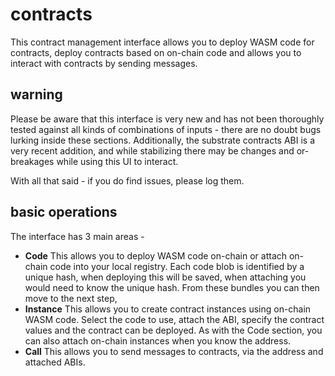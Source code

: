 # contracts

This contract management interface allows you to deploy WASM code for contracts, deploy contracts based on on-chain code and allows you to interact with contracts by sending messages.

## warning

Please be aware that this interface is very new and has not been thoroughly tested against all kinds of combinations of inputs - there are no doubt bugs lurking inside these sections. Additionally, the substrate contracts ABI is a very recent addition, and while stabilizing there may be changes and or-breakages while using this UI to interact.

With all that said - if you do find issues, please log them.

## basic operations

The interface has 3 main areas -

* **Code** This allows you to deploy WASM code on-chain or attach on-chain code into your local registry. Each code blob is identified by a unique hash, when deploying this will be saved, when attaching you would need to know the unique hash. From these bundles you can then move to the next step,
* **Instance** This allows you to create contract instances using on-chain WASM code. Select the code to use, attach the ABI, specify the contract values and the contract can be deployed. As with the Code section, you can also attach on-chain instances when you know the address.
* **Call** This allows you to send messages to contracts, via the address and attached ABIs.

